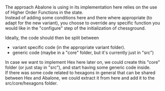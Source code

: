 The approach Abalone is using in its implementation here relies on the use of Higher Order Functions in the state.  
Instead of adding some conditions here and there where appropriate (to adapt for the new variant), you choose to override any specific function you would like in the "configure" step of the initialization of chessground.

Ideally, the code should then be split between

- variant specific code (in the appropriate variant folder).
- generic code (maybe in a "core" folder, but it's currently just in "src")

In case we want to implement Hex here later on, we could create this "core" folder (or just stay in "src"), and start having some generic code inside.  
If there was some code related to hexagons in general that can be shared between Hex and Abalone, we could extract it from here and add it to the src/core/hexagons folder.
